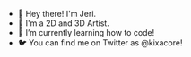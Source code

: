 - 👋 Hey there! I'm Jeri.
- 👾 I'm a 2D and 3D Artist.
- 🌱 I’m currently learning how to code!
- 🐦 You can find me on Twitter as @kixacore!

<!---
kixacore/kixacore is a ✨ special ✨ repository because its `README.md` (this file) appears on your GitHub profile.
You can click the Preview link to take a look at your changes.
--->
